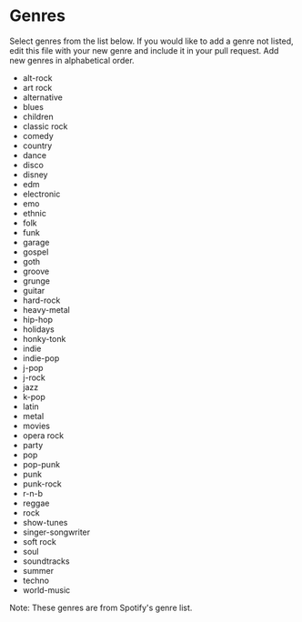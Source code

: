# Genres

Select genres from the list below. If you would like to add a genre not listed, edit this file with your new genre and include it in your pull request. Add new genres in alphabetical order. 

* alt-rock
* art rock
* alternative
* blues
* children
* classic rock
* comedy
* country
* dance
* disco
* disney
* edm
* electronic
* emo
* ethnic
* folk
* funk
* garage
* gospel
* goth
* groove
* grunge
* guitar
* hard-rock
* heavy-metal
* hip-hop
* holidays
* honky-tonk
* indie
* indie-pop
* j-pop
* j-rock
* jazz
* k-pop
* latin
* metal
* movies
* opera rock
* party
* pop
* pop-punk
* punk
* punk-rock
* r-n-b
* reggae
* rock
* show-tunes
* singer-songwriter
* soft rock
* soul
* soundtracks
* summer
* techno
* world-music

Note: These genres are from Spotify's genre list.
